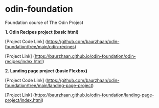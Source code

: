 # odin-foundation
Foundation course of The Odin Project


**1. Odin Recipes project (basic html)**

[Project Code Link] (https://github.com/baurzhaan/odin-foundation/tree/main/odin-recipes)

[Project Link] (https://baurzhaan.github.io/odin-foundation/odin-recipes/index.html)

**2. Landing page project (basic Flexbox)**

[Project Code Link] (https://github.com/baurzhaan/odin-foundation/tree/main/landing-page-project)

[Project Link] (https://baurzhaan.github.io/odin-foundation/landing-page-project/index.html)
